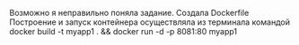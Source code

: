  Возможно я неправильно поняла задание.
 Создала Dockerfile 
 Построение и запуск контейнера осуществляла из терминала командой
docker build -t myapp1 . && docker run -d -p 8081:80 myapp1

